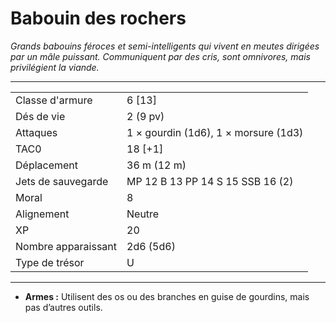 # Babouin des rochers


*Grands babouins féroces et semi-intelligents qui vivent en meutes
dirigées par un mâle puissant. Communiquent par des cris, sont
omnivores, mais privilégient la viande.*

-----

|                     |                                      |
| ------------------- | ------------------------------------ |
| Classe d'armure     | 6 \[13\]                             |
| Dés de vie          | 2 (9 pv)                             |
| Attaques            | 1 × gourdin (1d6), 1 × morsure (1d3) |
| TAC0                | 18 \[+1\]                            |
| Déplacement         | 36 m (12 m)                          |
| Jets de sauvegarde  | MP 12 B 13 PP 14 S 15 SSB 16 (2)     |
| Moral               | 8                                    |
| Alignement          | Neutre                               |
| XP                  | 20                                   |
| Nombre apparaissant | 2d6 (5d6)                            |
| Type de trésor      | U                                    |

-----

  - **Armes :** Utilisent des os ou des branches en guise de gourdins,
    mais pas d’autres outils.